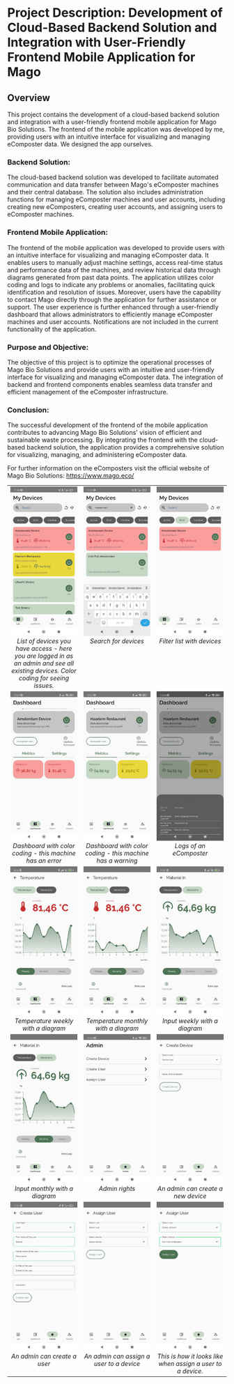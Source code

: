 # Project Description: Development of Cloud-Based Backend Solution and Integration with User-Friendly Frontend Mobile Application for Mago


## Overview
This project contains the development of a cloud-based backend solution and integration with a user-friendly frontend mobile application for Mago Bio Solutions. The frontend of the mobile application was developed by me, providing users with an intuitive interface for visualizing and managing eComposter data.
We designed the app ourselves. 

### Backend Solution: 

The cloud-based backend solution was developed to facilitate automated communication and data transfer between Mago's eComposter machines and their central database. The solution also includes administration functions for managing eComposter machines and user accounts, including creating new eComposters, creating user accounts, and assigning users to eComposter machines.


### Frontend Mobile Application:
The frontend of the mobile application was developed to provide users with an intuitive interface for visualizing and managing eComposter data. It enables users to manually adjust machine settings, access real-time status and performance data of the machines, and review historical data through diagrams generated from past data points. The application utilizes color coding and logs to indicate any problems or anomalies, facilitating quick identification and resolution of issues. Moreover, users have the capability to contact Mago directly through the application for further assistance or support. The user experience is further enhanced through a user-friendly dashboard that allows administrators to efficiently manage eComposter machines and user accounts. Notifications are not included in the current functionality of the application.

### Purpose and Objective:
The objective of this project is to optimize the operational processes of Mago Bio Solutions and provide users with an intuitive and user-friendly interface for visualizing and managing eComposter data. The integration of backend and frontend components enables seamless data transfer and efficient management of the eComposter infrastructure.

### Conclusion:

The successful development of the frontend of the mobile application contributes to advancing Mago Bio Solutions' vision of efficient and sustainable waste processing. By integrating the frontend with the cloud-based backend solution, the application provides a comprehensive solution for visualizing, managing, and administering eComposter data.

For further information on the eComposters visit the official website of Mago Bio Solutions: https://www.mago.eco/


<table>
  <tr>
    <td align="center" width="33%" style="vertical-align: top;">
      <img src="Demo Images/1 - List Devices.jpg" alt="List Devices" style="width: 100%; max-width: 200px;"><br>
      <em>List of devices you have access - here you are logged in as an admin and see all existing devices. Color coding for seeing issues.</em>
    </td>
    <td align="center" width="33%" style="vertical-align: top;">
      <img src="Demo Images/1_1 - List Devices Search.jpg" alt="Search List" style="width: 100%; max-width: 200px;"><br>
      <em>Search for devices</em>
    </td>
     <td align="center" width="33%" style="vertical-align: top;">
      <img src="Demo Images/1_2 - List Devices Filter.jpg" alt="Filter list with devices" style="width: 100%; max-width: 200px;"><br>
      <em>Filter list with devices</em>
    </td>
  </tr>
  <tr>
    <td align="center" width="33%" style="vertical-align: top;">
      <img src="Demo Images/2 - Dashboard Error.jpg" alt="Dashboard Error" style="width: 100%; max-width: 200px;"><br>
      <em>Dashboard with color coding - this machine has an error</em>
    </td>
    <td align="center" width="33%" style="vertical-align: top;">
      <img src="Demo Images/2 - Dashboard Warning.jpg" alt="Dashboard warining" style="width: 100%; max-width: 200px;"><br>
      <em>Dashboard with color coding - this machine has a warning</em>
    </td>
    <td align="center" width="33%" style="vertical-align: top;">
      <img src="Demo Images/2 - Dashboard Warning Logs.jpg" alt="Logs with warning" style="width: 100%; max-width: 200px;"><br>
      <em>Logs of an eComposter</em>
    </td>

  </tr>
  <tr>
    <td align="center" width="33%" style="vertical-align: top;">
      <img src="Demo Images/2_1 - Detail Temp weekly.jpg" alt="Temperature weekly" style="width: 100%; max-width: 200px;"><br>
      <em>Temperature weekly with a diagram</em>
    </td>
    <td align="center" width="33%" style="vertical-align: top;">
      <img src="Demo Images/2_1 Detail Temp monthly.jpg" alt="Temperature monthly" style="width: 100%; max-width: 200px;"><br>
      <em>Temperature monthly with a diagram</em>
    </td>
    <td align="center" width="33%" style="vertical-align: top;">
      <img src="Demo Images/2_2 - Detail Input weekly.jpg" alt="Input weekly" style="width: 100%; max-width: 200px;"><br>
      <em>Input weekly with a diagram</em>
    </td>
  </tr>
  <tr>
    <td align="center" width="33%" style="vertical-align: top;">
      <img src="Demo Images/2_2 - Detail Input monthly.jpg" alt="Input monthly" style="width: 100%; max-width: 200px;"><br>
      <em>Input monthly with a diagram</em>
    </td>
    <td align="center" width="33%" style="vertical-align: top;">
      <img src="Demo Images/3 - Admin Page.jpg" alt="Admin page" style="width: 100%; max-width: 200px;"><br>
      <em>Admin rights</em>
    </td>
    <td align="center" width="33%" style="vertical-align: top;">
      <img src="Demo Images/3_1 - Create Device.jpg" alt="create device" style="width: 100%; max-width: 200px;"><br>
      <em>An admin can create a new device</em>
    </td>
  </tr>

  <tr>
    <td align="center" width="33%" style="vertical-align: top;">
      <img src="Demo Images/3_2 - Create User.jpg" alt="create user" style="width: 100%; max-width: 200px;"><br>
      <em>An admin can create a user</em>
    </td>
    <td align="center" width="33%" style="vertical-align: top;">
      <img src="Demo Images/3_3 - Assign User.jpg" alt="assign user" style="width: 100%; max-width: 200px;"><br>
      <em>An admin can assign a user to a device</em>
    </td>
    <td align="center" width="33%" style="vertical-align: top;">
      <img src="Demo Images/3_3_1 - Assign User.jpg" alt="assign user" style="width: 100%; max-width: 200px;"><br>
      <em>This is how it looks like when assign a user to a device.</em>
    </td>
  </tr>
</table>



